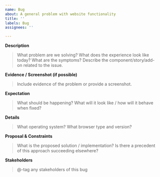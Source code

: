 ```yaml
---
name: Bug
about: A general problem with website functionality
title: ''
labels: Bug
assignees: ''

---
```


**Description**

> What problem are we solving? What does the experience look like today? What are the symptoms? Describe the component/story/add-on related to the issue.

**Evidence / Screenshot (if possible)**

> Include evidence of the problem or provide a screenshot.

**Expectation**

> What should be happening? What will it look like / how will it behave when fixed?

**Details**

> What operating system? What browser type and version?

**Proposal & Constraints**

> What is the proposed solution / implementation? Is there a precedent of this approach succeeding elsewhere?

**Stakeholders**

> @-tag any stakeholders of this bug
